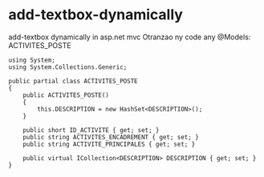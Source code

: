 # add-textbox-dynamically
add-textbox dynamically in asp.net mvc
Otranzao ny code any @Models: ACTIVITES_POSTE

    using System;
    using System.Collections.Generic;
    
    public partial class ACTIVITES_POSTE
    {
        public ACTIVITES_POSTE()
        {
            this.DESCRIPTION = new HashSet<DESCRIPTION>();
        }
    
        public short ID_ACTIVITE { get; set; }
        public string ACTIVITES_ENCADREMENT { get; set; }
        public string ACTIVITE_PRINCIPALES { get; set; }
    
        public virtual ICollection<DESCRIPTION> DESCRIPTION { get; set; }
    }

